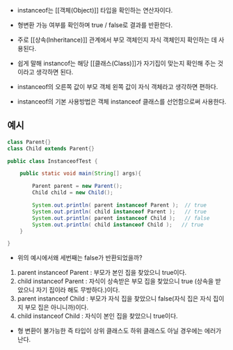 - instanceof는 [[객체(Object)]] 타입을 확인하는 연산자이다.
- 형변환 가능 여부를 확인하며 true / false로 결과를 반환한다.

- 주로 [[상속(Inheritance)]] 관계에서 부모 객체인지 자식 객체인지 확인하는 데 사용된다.
- 쉽게 말해 instancof는 해당 [[클래스(Class)]]가 자기집이 맞는지 확인해 주는 것이라고 생각하면 된다.
- instanceof의 오른쪽 값이 부모 객체 왼쪽 값이 자식 객체라고 생각하면 편하다.

- instanceof의 기본 사용방법은 객체 instanceof 클래스를 선언함으로써 사용한다.


## 예시


```java
class Parent{}
class Child extends Parent{}

public class InstanceofTest {

    public static void main(String[] args){

        Parent parent = new Parent();
        Child child = new Child();

        System.out.println( parent instanceof Parent );  // true
        System.out.println( child instanceof Parent );   // true
        System.out.println( parent instanceof Child );   // false
        System.out.println( child instanceof Child );   // true
    }

}
```

- 위의 예시에서왜 세번째는 false가 반환되었을까?

1. parent instanceof Parent : 부모가 본인 집을 찾았으니 true이다.
2. child instanceof Parent : 자식이 상속받은 부모 집을 찾았으니 true (상속을 받았으니 자기 집이라 해도 무방하다.)이다.
3. parent instanceof Child : 부모가 자식 집을 찾았으니 false(자식 집은 자식 집이지 부모 집은 아니니까)이다.
4. child instanceof Child : 자식이 본인 집을 찾았으니 true이다.

- 형 변환이 불가능한 즉 타입이 상위 클래스도 하위 클래스도 아닐 경우에는 에러가 난다.